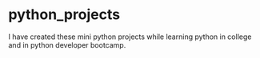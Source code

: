 # python_projects
I have created these mini python projects while learning python in college and in python developer bootcamp.
